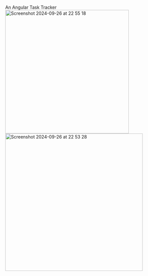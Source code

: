 An Angular Task Tracker
<img width="391" alt="Screenshot 2024-09-26 at 22 55 18" src="https://github.com/user-attachments/assets/516d38f6-4dfe-493f-8e3f-e408f1f00ffe">
<img width="435" alt="Screenshot 2024-09-26 at 22 53 28" src="https://github.com/user-attachments/assets/80542332-f14b-4aba-a4cb-b4cc25026d48">
